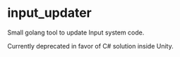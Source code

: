 # input_updater
Small golang tool to update Input system code.

Currently deprecated in favor of C# solution inside Unity.
